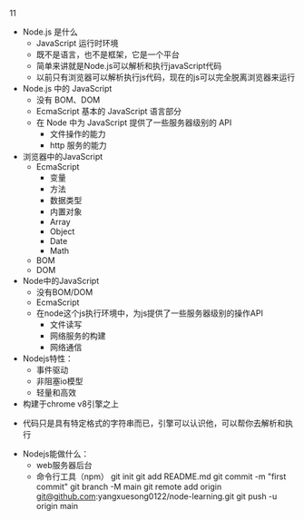 11
- Node.js 是什么
  + JavaScript 运行时环境
  + 既不是语言，也不是框架，它是一个平台
  + 简单来讲就是Node.js可以解析和执行javaScript代码
  + 以前只有浏览器可以解析执行js代码，现在的js可以完全脱离浏览器来运行
- Node.js 中的 JavaScript
  + 没有 BOM、DOM
  + EcmaScript 基本的 JavaScript 语言部分
  + 在 Node 中为 JavaScript 提供了一些服务器级别的 API
    * 文件操作的能力
    * http 服务的能力
- 浏览器中的JavaScript
  + EcmaScript
    * 变量
    * 方法
    * 数据类型
    * 内置对象
    * Array
    * Object
    * Date
    * Math
  + BOM
  + DOM
- Node中的JavaScript
  + 没有BOM/DOM
  + EcmaScript
  + 在node这个js执行环境中，为js提供了一些服务器级别的操作API
    * 文件读写
    * 网络服务的构建
    * 网络通信
- Nodejs特性：
  + 事件驱动
  + 非阻塞io模型
  + 轻量和高效
 - 构建于chrome v8引擎之上
  + 代码只是具有特定格式的字符串而已，引擎可以认识他，可以帮你去解析和执行
- Nodejs能做什么：
  + web服务器后台
  + 命令行工具（npm）
 	git init
    git add README.md
    git commit -m "first commit"
    git branch -M main
    git remote add origin git@github.com:yangxuesong0122/node-learning.git
    git push -u origin main

